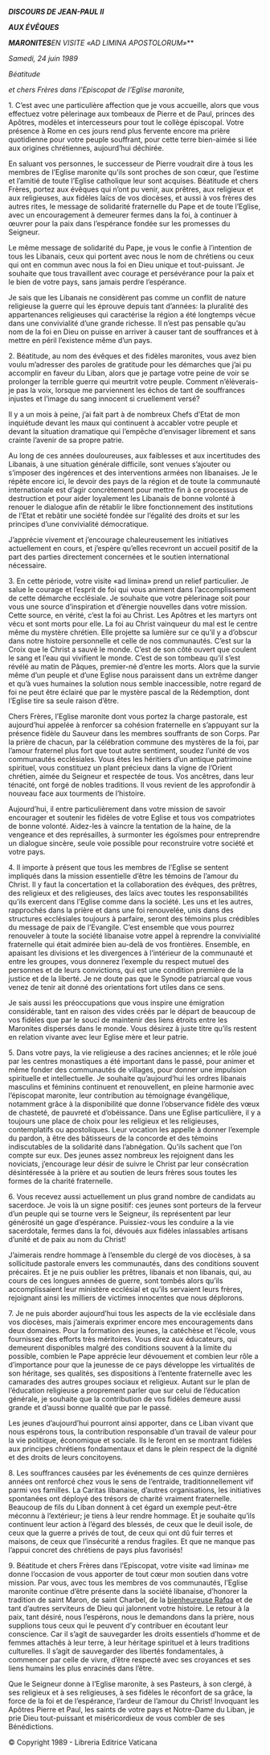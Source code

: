 ***DISCOURS DE JEAN-PAUL II***

***AUX ÉVÊQUES***

***MARONITES**EN VISITE «AD LIMINA APOSTOLORUM»***

*Samedi, 24 juin 1989*

*Béatitude*

*et chers Frères dans l’Episcopat de l’Eglise maronite,*

1\. C’est avec une particulière affection que je vous accueille, alors que vous effectuez votre pèlerinage aux tombeaux de Pierre et de Paul, princes des Apôtres, modèles et intercesseurs pour tout le collège épiscopal. Votre présence à Rome en ces jours rend plus fervente encore ma prière quotidienne pour votre peuple souffrant, pour cette terre bien-aimée si liée aux origines chrétiennes, aujourd’hui déchirée.

En saluant vos personnes, le successeur de Pierre voudrait dire à tous les membres de l’Eglise maronite qu’ils sont proches de son cœur, que l’estime et l’amitié de toute l’Eglise catholique leur sont acquises. Béatitude et chers Frères, portez aux évêques qui n’ont pu venir, aux prêtres, aux religieux et aux religieuses, aux fidèles laïcs de vos diocèses, et aussi à vos frères des autres rites, le message de solidarité fraternelle du Pape et de toute l’Eglise, avec un encouragement à demeurer fermes dans la foi, à continuer à œuvrer pour la paix dans l’espérance fondée sur les promesses du Seigneur.

Le même message de solidarité du Pape, je vous le confie à l’intention de tous les Libanais, ceux qui portent avec nous le nom de chrétiens ou ceux qui ont en commun avec nous la foi en Dieu unique et tout-puissant. Je souhaite que tous travaillent avec courage et persévérance pour la paix et le bien de votre pays, sans jamais perdre l’espérance.

Je sais que les Libanais ne considèrent pas comme un conflit de nature religieuse la guerre qui les éprouve depuis tant d’années: la pluralité des appartenances religieuses qui caractérise la région a été longtemps vécue dans une convivialité d’une grande richesse. Il n’est pas pensable qu’au nom de la foi en Dieu on puisse en arriver à causer tant de souffrances et à mettre en péril l’existence même d’un pays.

2\. Béatitude, au nom des évêques et des fidèles maronites, vous avez bien voulu m’adresser des paroles de gratitude pour les démarches que j’ai pu accomplir en faveur du Liban, alors que je partage votre peine de voir se prolonger la terrible guerre qui meurtrit votre peuple. Comment n’élèverais-je pas la voix, lorsque me parviennent les échos de tant de souffrances injustes et l’image du sang innocent si cruellement versé?

Il y a un mois à peine, j’ai fait part à de nombreux Chefs d’Etat de mon inquiétude devant les maux qui continuent à accabler votre peuple et devant la situation dramatique qui l’empêche d’envisager librement et sans crainte l’avenir de sa propre patrie.

Au long de ces années douloureuses, aux faiblesses et aux incertitudes des Libanais, à une situation générale difficile, sont venues s’ajouter ou s’imposer des ingérences et des interventions armées non libanaises. Je le répète encore ici, le devoir des pays de la région et de toute la communauté internationale est d’agir concrètement pour mettre fin à ce processus de destruction et pour aider loyalement les Libanais de bonne volonté à renouer le dialogue afin de rétablir le libre fonctionnement des institutions de l’Etat et rebâtir une société fondée sur l’égalité des droits et sur les principes d’une convivialité démocratique.

J’apprécie vivement et j’encourage chaleureusement les initiatives actuellement en cours, et j’espère qu’elles recevront un accueil positif de la part des parties directement concernées et le soutien international nécessaire.

3\. En cette période, votre visite «ad limina» prend un relief particulier. Je salue le courage et l’esprit de foi qui vous animent dans l’accomplissement de cette démarche ecclésiale. Je souhaite que votre pèlerinage soit pour vous une source d’inspiration et d’énergie nouvelles dans votre mission. Cette source, en vérité, c’est la foi au Christ. Les Apôtres et les martyrs ont vécu et sont morts pour elle. La foi au Christ vainqueur du mal est le centre même du mystère chrétien. Elle projette sa lumière sur ce qu’il y a d’obscur dans notre histoire personnelle et celle de nos communautés. C’est sur la Croix que le Christ a sauvé le monde. C’est de son côté ouvert que coulent le sang et l’eau qui vivifient le monde. C’est de son tombeau qu’il s’est révélé au matin de Pâques, premier-né d’entre les morts. Alors que la survie même d’un peuple et d’une Eglise nous paraissent dans un extrême danger et qu’à vues humaines la solution nous semble inaccessible, notre regard de foi ne peut être éclairé que par le mystère pascal de la Rédemption, dont l’Eglise tire sa seule raison d’être.

Chers Frères, l’Eglise maronite dont vous portez la charge pastorale, est aujourd’hui appelée à renforcer sa cohésion fraternelle en s’appuyant sur la présence fidèle du Sauveur dans les membres souffrants de son Corps. Par la prière de chacun, par la célébration commune des mystères de la foi, par l’amour fraternel plus fort que tout autre sentiment, soudez l’unité de vos communautés ecclésiales. Vous êtes les héritiers d’un antique patrimoine spirituel, vous constituez un plant précieux dans la vigne de l’Orient chrétien, aimée du Seigneur et respectée de tous. Vos ancêtres, dans leur ténacité, ont forgé de nobles traditions. Il vous revient de les approfondir à nouveau face aux tourments de l’histoire.

Aujourd’hui, il entre particulièrement dans votre mission de savoir encourager et soutenir les fidèles de votre Eglise et tous vos compatriotes de bonne volonté. Aidez-les à vaincre la tentation de la haine, de la vengeance et des représailles, à surmonter les égoïsmes pour entreprendre un dialogue sincère, seule voie possible pour reconstruire votre société et votre pays.

4\. Il importe à présent que tous les membres de l’Eglise se sentent impliqués dans la mission essentielle d’être les témoins de l’amour du Christ. Il y faut la concertation et la collaboration des évêques, des prêtres, des religieux et des religieuses, des laïcs avec toutes les responsabilités qu’ils exercent dans l’Eglise comme dans la société. Les uns et les autres, rapprochés dans la prière et dans une foi renouvelée, unis dans des structures ecclésiales toujours à parfaire, seront des témoins plus crédibles du message de paix de l’Evangile. C’est ensemble que vous pourrez renouveler à toute la société libanaise votre appel à reprendre la convivialité fraternelle qui était admirée bien au-delà de vos frontières. Ensemble, en apaisant les divisions et les divergences à l’intérieur de la communauté et entre les groupes, vous donnerez l’exemple du respect mutuel des personnes et de leurs convictions, qui est une condition première de la justice et de la liberté. Je ne doute pas que le Synode patriarcal que vous venez de tenir ait donné des orientations fort utiles dans ce sens.

Je sais aussi les préoccupations que vous inspire une émigration considérable, tant en raison des vides créés par le départ de beaucoup de vos fidèles que par le souci de maintenir des liens étroits entre les Maronites dispersés dans le monde. Vous désirez à juste titre qu’ils restent en relation vivante avec leur Eglise mère et leur patrie.

5\. Dans votre pays, la vie religieuse a des racines anciennes; et le rôle joué par les centres monastiques a été important dans le passé, pour animer et même fonder des communautés de villages, pour donner une impulsion spirituelle et intellectuelle. Je souhaite qu’aujourd’hui les ordres libanais masculins et féminins continuent et renouvellent, en pleine harmonie avec l’épiscopat maronite, leur contribution au témoignage évangélique, notamment grâce à la disponibilité que donne l’observance fidèle des vœux de chasteté, de pauvreté et d’obéissance. Dans une Eglise particulière, il y a toujours une place de choix pour les religieux et les religieuses, contemplatifs ou apostoliques. Leur vocation les appelle à donner l’exemple du pardon, à être des bâtisseurs de la concorde et des témoins indiscutables de la solidarité dans l’abnégation. Qu’ils sachent que l’on compte sur eux. Des jeunes assez nombreux les rejoignent dans les noviciats, j’encourage leur désir de suivre le Christ par leur consécration désintéressée à la prière et au soutien de leurs frères sous toutes les formes de la charité fraternelle.

6\. Vous recevez aussi actuellement un plus grand nombre de candidats au sacerdoce. Je vois là un signe positif: ces jeunes sont porteurs de la ferveur d’un peuple qui se tourne vers le Seigneur, ils représentent par leur générosité un gage d’espérance. Puissiez-vous les conduire a la vie sacerdotale, fermes dans la foi, dévoués aux fidèles inlassables artisans d’unité et de paix au nom du Christ!

J’aimerais rendre hommage à l’ensemble du clergé de vos diocèses, à sa sollicitude pastorale envers les communautés, dans des conditions souvent précaires. Et je ne puis oublier les prêtres, libanais et non libanais, qui, au cours de ces longues années de guerre, sont tombés alors qu’ils accomplissaient leur ministère ecclésial et qu’ils servaient leurs frères, rejoignant ainsi les milliers de victimes innocentes que nous déplorons.

7\. Je ne puis aborder aujourd’hui tous les aspects de la vie ecclésiale dans vos diocèses, mais j’aimerais exprimer encore mes encouragements dans deux domaines. Pour la formation des jeunes, la catéchèse et l’école, vous fournissez des efforts très méritoires. Vous direz aux éducateurs, qui demeurent disponibles malgré des conditions souvent à la limite du possible, combien le Pape apprécie leur dévouement et combien leur rôle a d’importance pour que la jeunesse de ce pays développe les virtualités de son héritage, ses qualités, ses dispositions à l’entente fraternelle avec les camarades des autres groupes sociaux et religieux. Autant sur le plan de l’éducation religieuse a proprement parler que sur celui de l’éducation générale, je souhaite que la contribution de vos fidèles demeure aussi grande et d’aussi bonne qualité que par le passé.

Les jeunes d’aujourd’hui pourront ainsi apporter, dans ce Liban vivant que nous espérons tous, la contribution responsable d’un travail de valeur pour la vie politique, économique et sociale. Ils le feront en se montrant fidèles aux principes chrétiens fondamentaux et dans le plein respect de la dignité et des droits de leurs concitoyens.

8\. Les souffrances causées par les événements de ces quinze dernières années ont renforcé chez vous le sens de l’entraide, traditionnellement vif parmi vos familles. La Caritas libanaise, d’autres organisations, les initiatives spontanées ont déployé des trésors de charité vraiment fraternelle. Beaucoup de fils du Liban donnent à cet égard un exemple peut-être méconnu à l’extérieur; je tiens à leur rendre hommage. Et je souhaite qu’ils continuent leur action à l’égard des blessés, de ceux que le deuil isole, de ceux que la guerre a privés de tout, de ceux qui ont dû fuir terres et maisons, de ceux que l’insécurité a rendus fragiles. Et que ne manque pas l’appui concret des chrétiens de pays plus favorisés!

9\. Béatitude et chers Frères dans l’Episcopat, votre visite «ad limina» me donne l’occasion de vous apporter de tout cœur mon soutien dans votre mission. Par vous, avec tous les membres de vos communautés, l’Eglise maronite continue d’être présente dans la société libanaise, d’honorer la tradition de saint Maron, de saint Charbel, de la [bienheureuse Rafqa](http://www.vatican.va/news_services/liturgy/saints/ns_lit_doc_20010610_rafqa-choboq_fr.html) et de tant d’autres serviteurs de Dieu qui jalonnent votre histoire. Le retour à la paix, tant désiré, nous l’espérons, nous le demandons dans la prière, nous supplions tous ceux qui le peuvent d’y contribuer en écoutant leur conscience. Car il s’agit de sauvegarder les droits essentiels d’homme et de femmes attachés à leur terre, à leur héritage spirituel et à leurs traditions culturelles. Il s’agit de sauvegarder des libertés fondamentales, à commencer par celle de vivre, d’être respecté avec ses croyances et ses liens humains les plus enracinés dans l’être.

Que le Seigneur donne à l’Eglise maronite, à ses Pasteurs, à son clergé, à ses religieux et à ses religieuses, à ses fidèles le réconfort de sa grâce, la force de la foi et de l’espérance, l’ardeur de l’amour du Christ! Invoquant les Apôtres Pierre et Paul, les saints de votre pays et Notre-Dame du Liban, je prie Dieu tout-puissant et miséricordieux de vous combler de ses Bénédictions.

© Copyright 1989 - Libreria Editrice Vaticana